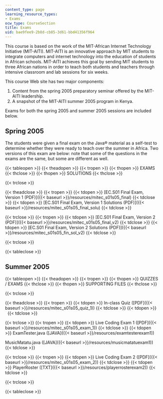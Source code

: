 ```yaml
---
content_type: page
learning_resource_types:
- Exams
ocw_type: CourseSection
title: Exams
uid: bae9fee9-2b8d-cb85-3d61-bbd41356f964
---
```


This course is based on the work of the MIT-African Internet Technology Initiative (MIT-AITI). MIT-AITI is an innovative approach by MIT students to integrate computers and internet technology into the education of students in African schools. MIT-AITI achieves this goal by sending MIT students to three African nations in order to teach both students and teachers through intensive classroom and lab sessions for six weeks.

This course Web site has two major components:

1.  Content from the spring 2005 preparatory seminar offered by the MIT-AITI leadership.
2.  A snapshot of the MIT-AITI summer 2005 program in Kenya.

Exams for both the spring 2005 and summer 2005 sessions are included below.

Spring 2005
-----------

The students were given a final exam on the Java® material as a self-test to determine whether they were ready to teach over the summer in Africa. Two versions of this exam are below: note that some of the questions in the exams are the same, but some are different as well.

{{< tableopen >}}
{{< theadopen >}}
{{< tropen >}}
{{< thopen >}}
EXAMS
{{< thclose >}}
{{< thopen >}}
SOLUTIONS
{{< thclose >}}

{{< trclose >}}

{{< theadclose >}}
{{< tropen >}}
{{< tdopen >}}
[EC.S01 Final Exam, Version 1 (PDF)]({{< baseurl >}}/resources/mitec_s01s05_final)
{{< tdclose >}}
{{< tdopen >}}
[EC.S01 Final Exam, Version 1 Solutions (PDF)]({{< baseurl >}}/resources/mitec_s01s05_final_solu)
{{< tdclose >}}

{{< trclose >}}
{{< tropen >}}
{{< tdopen >}}
[EC.S01 Final Exam, Version 2 (PDF)]({{< baseurl >}}/resources/mitec_s01s05_final_v2)
{{< tdclose >}}
{{< tdopen >}}
[EC.S01 Final Exam, Version 2 Solutions (PDF)]({{< baseurl >}}/resources/mitec_s01s05_fin_sol_v2)
{{< tdclose >}}

{{< trclose >}}

{{< tableclose >}}
  

Summer 2005
-----------

{{< tableopen >}}
{{< theadopen >}}
{{< tropen >}}
{{< thopen >}}
QUIZZES / EXAMS
{{< thclose >}}
{{< thopen >}}
SUPPORTING FILES
{{< thclose >}}

{{< trclose >}}

{{< theadclose >}}
{{< tropen >}}
{{< tdopen >}}
In-class Quiz ([PDF]({{< baseurl >}}/resources/mitec_s01s05_quiz_1))
{{< tdclose >}}
{{< tdopen >}}
 
{{< tdclose >}}

{{< trclose >}}
{{< tropen >}}
{{< tdopen >}}
Live Coding Exam 1 ([PDF]({{< baseurl >}}/resources/mitec_s01s05_exam_1))
{{< tdclose >}}
{{< tdopen >}}
ExamTester.java ([JAVA]({{< baseurl >}}/resources/examtesterexam1))  
  
MusicMatatu.java ([JAVA]({{< baseurl >}}/resources/musicmatatuexam1))
{{< tdclose >}}

{{< trclose >}}
{{< tropen >}}
{{< tdopen >}}
Live Coding Exam 2 ([PDF]({{< baseurl >}}/resources/mitec_s01s05_exam_2))
{{< tdclose >}}
{{< tdopen >}}
PlayerRoster ([TXT]({{< baseurl >}}/resources/playerrosterexam2))
{{< tdclose >}}

{{< trclose >}}

{{< tableclose >}}